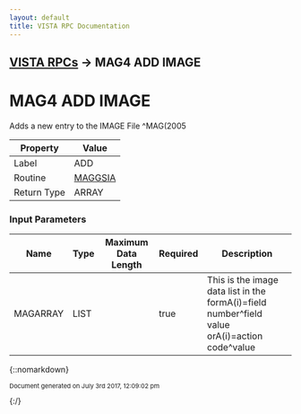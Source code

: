 ```yaml
---
layout: default
title: VISTA RPC Documentation
---
```


## [VISTA RPCs](TableOfContents) &#8594; MAG4 ADD IMAGE
# MAG4 ADD IMAGE

Adds a new entry to the IMAGE File ^MAG(2005

Property | Value
--- | ---
Label | ADD
Routine | [MAGGSIA](http://code.osehra.org/dox/Routine_MAGGSIA_source.html)
Return Type | ARRAY


### Input Parameters

Name | Type | Maximum Data Length | Required | Description
--- | --- | --- | --- | ---
MAGARRAY | LIST |  | true | This is the image data list in the formA(i)&#x3D;field number^field value   orA(i)&#x3D;action code^value



{::nomarkdown} <br/><p style="font-size: 11px">Document generated on July 3rd 2017, 12:09:02 pm</p>{:/}